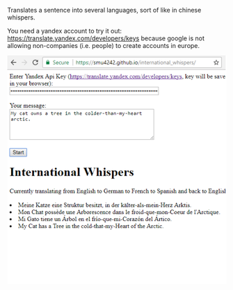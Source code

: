 Translates a sentence into several languages, sort of like in chinese whispers.

You need a yandex account to try it out: https://translate.yandex.com/developers/keys
because google is not allowing non-companies (i.e. people) to create accounts in europe.

![screenshot](https://github.com/smu4242/international_whispers/blob/master/screenshot_chinese_whispers.png)
